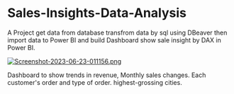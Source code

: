 # Sales-Insights-Data-Analysis
A Project get data from database transfrom data by sql using DBeaver then import data to Power BI and build Dashboard show sale insight by DAX in Power BI.

[![Screenshot-2023-06-23-011156.png](https://i.postimg.cc/wMQ8mv4G/Screenshot-2023-06-23-011156.png)](https://postimg.cc/QKCyLX3Q)

Dashboard to show trends in revenue, Monthly sales changes.
Each customer's order and type of order.
highest-grossing cities.
